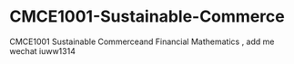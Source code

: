 # CMCE1001-Sustainable-Commerce
CMCE1001 Sustainable Commerceand Financial Mathematics , add me wechat iuww1314
